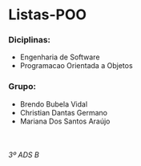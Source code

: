 <h1>Listas-POO</h1>
<h3>Diciplinas:</h3>
<ul>
   <li>Engenharia de Software</li>
   <li>Programacao Orientada a Objetos</li>
</ul>
<h3>Grupo:</h3>
<ul>
   <li>Brendo Bubela Vidal</li>
   <li>Christian Dantas Germano</li>
   <li>Mariana Dos Santos Araújo</li>
</ul>
<br>
<h6>3º ADS B</h6>
